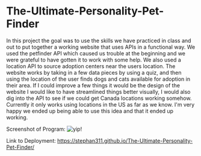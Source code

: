 # The-Ultimate-Personality-Pet-Finder

In this project the goal was to use the skills we have practiced in class and out to put together a working website that uses APIs in a functional way.  We used the petfinder API which caused us trouble at the beginning and we were grateful to have gotten it to work with some help. We also used a location API to source adoption centers near the users location. The website works by taking in a few data pieces by using a quiz, and then using the location of the user finds dogs and cats available for adoption in their area.  If I could improve a few things it would be the design of the website I would like to have  streamlined things better visually, I would  also dig into the API to see if we could get Canada locations working somehow. Currently it only works using locations in the US as far as we know. I'm very happy we ended up being able to use this idea and that it ended up working. 

Screenshot of Program: ![yip!](https://i.imgur.com/wbENNmq.jpg)

Link to Deployment: https://stephan311.github.io/The-Ultimate-Personality-Pet-Finder/

